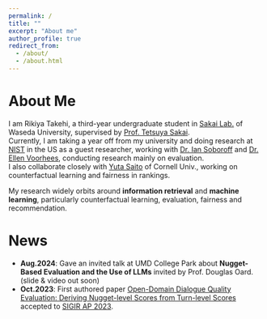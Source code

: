 ```yaml
---
permalink: /
title: ""
excerpt: "About me"
author_profile: true
redirect_from:
  - /about/
  - /about.html
---
```


# About Me
I am Rikiya Takehi, a third-year undergraduate student in [Sakai Lab.](http://sakailab.com/english/) of Waseda University, supervised by [Prof. Tetsuya Sakai](http://sakailab.com/tetsuya/). <br> Currently, I am taking a year off from my university and doing research at [NIST](nist.gov) in the US as a guest researcher, working with [Dr. Ian Soboroff](https://www.nist.gov/people/ian-soboroff) and [Dr. Ellen Voorhees](https://www.nist.gov/people/ellen-m-voorhees), conducting research mainly on evaluation.<br> I also collaborate closely with [Yuta Saito](https://usait0.com/en/) of Cornell Univ., working on counterfactual learning and fairness in rankings. 

My research widely orbits around **information retrieval** and **machine learning**, particularly counterfactual learning, evaluation, fairness and recommendation.

# News

 - **Aug.2024**: Gave an invited talk at UMD College Park about **Nugget-Based Evaluation and the Use of LLMs** invited by Prof. Douglas Oard. (slide & video out soon)
- **Oct.2023**: First authored paper [Open-Domain Dialogue Quality Evaluation: Deriving Nugget-level Scores from Turn-level Scores](https://doi.org/10.48550/arXiv.2310.00410) accepted to [SIGIR AP 2023](http://www.sigir-ap.org/sigir-ap-2023/).


<!--
# Education
- **Waseda University** (2021-)
  - 3rd-year B.A student at Computer Science and Communications Engineering (English-based major)

# Experience
- _Guest Researcher_ at [National Institute of Standards and Technology (NIST)](https://www.nist.gov/), Maryland, US. **10/1/2023 - Present**
- _Research Intern_ at [Hakuhodo Tech Inc.](https://www.hakuhodo-technologies.co.jp/) / [Negocia Inc.](https://negocia.jp/), Tokyo, Japan. **9/1/2023 - Present**
- _Research Intern_ supervised by [Yuta Saito](https://usait0.com/en/) of Cornell Univ. **7/1/2023 - Present**

# Languages
Japanese (native), English (fluent: TOEFL 110), French (fluent: CEFR/DELF B2)
-->
